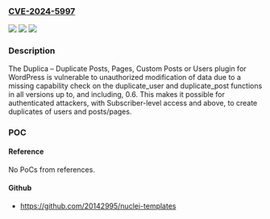 ### [CVE-2024-5997](https://cve.mitre.org/cgi-bin/cvename.cgi?name=CVE-2024-5997)
![](https://img.shields.io/static/v1?label=Product&message=Duplica%20%E2%80%93%20Duplicate%20Posts%2C%20Pages%2C%20Custom%20Posts%20or%20Users&color=blue)
![](https://img.shields.io/static/v1?label=Version&message=*%3C%3D%200.6%20&color=brighgreen)
![](https://img.shields.io/static/v1?label=Vulnerability&message=CWE-862%20Missing%20Authorization&color=brighgreen)

### Description

The Duplica – Duplicate Posts, Pages, Custom Posts or Users plugin for WordPress is vulnerable to unauthorized modification of data due to a missing capability check on the duplicate_user and duplicate_post functions in all versions up to, and including, 0.6. This makes it possible for authenticated attackers, with Subscriber-level access and above, to create duplicates of users and posts/pages.

### POC

#### Reference
No PoCs from references.

#### Github
- https://github.com/20142995/nuclei-templates

